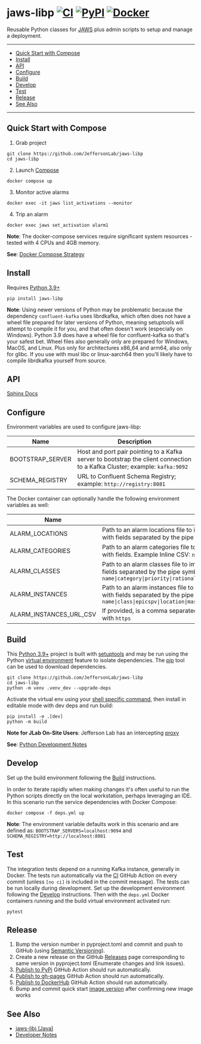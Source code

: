 # jaws-libp [![CI](https://github.com/JeffersonLab/jaws-libp/actions/workflows/ci.yml/badge.svg)](https://github.com/JeffersonLab/jaws-libp/actions/workflows/ci.yml) [![PyPI](https://img.shields.io/pypi/v/jaws-libp)](https://pypi.org/project/jaws-libp/) [![Docker](https://img.shields.io/docker/v/jeffersonlab/jaws-libp?sort=semver&label=DockerHub)](https://hub.docker.com/r/jeffersonlab/jaws-libp)
Reusable Python classes for [JAWS](https://github.com/JeffersonLab/jaws) plus admin scripts to setup and manage a deployment.

---
- [Quick Start with Compose](https://github.com/JeffersonLab/jaws-libp#quick-start-with-compose)
- [Install](https://github.com/JeffersonLab/jaws-libp#install) 
- [API](https://github.com/JeffersonLab/jaws-libp#api)
- [Configure](https://github.com/JeffersonLab/jaws-libp#configure) 
- [Build](https://github.com/JeffersonLab/jaws-libp#build)
- [Develop](https://github.com/JeffersonLab/jaws-libp#develop)
- [Test](https://github.com/JeffersonLab/jaws-libp#test)
- [Release](https://github.com/JeffersonLab/jaws-libp#release) 
- [See Also](https://github.com/JeffersonLab/jaws-libp#see-also)
---

## Quick Start with Compose
1. Grab project
```
git clone https://github.com/JeffersonLab/jaws-libp
cd jaws-libp
```
2. Launch [Compose](https://github.com/docker/compose)
```
docker compose up
```
3. Monitor active alarms
```
docker exec -it jaws list_activations --monitor
```
4. Trip an alarm
```
docker exec jaws set_activation alarm1
```
**Note**: The docker-compose services require significant system resources - tested with 4 CPUs and 4GB memory.

**See**: [Docker Compose Strategy](https://gist.github.com/slominskir/a7da801e8259f5974c978f9c3091d52c)

## Install
Requires [Python 3.9+](https://www.python.org/)

```
pip install jaws-libp
```

**Note**: Using newer versions of Python may be problematic because the dependency `confluent-kafka` uses librdkafka, which often does not have a wheel file prepared for later versions of Python, meaning setuptools will attempt to compile it for you, and that often doesn't work (especially on Windows).   Python 3.9 does have a wheel file for confluent-kafka so that's your safest bet.  Wheel files also generally only are prepared for Windows, MacOS, and Linux.  Plus only for architectures x86_64 and arm64, also only for glibc.  If you use with musl libc or linux-aarch64 then you'll likely have to compile librdkafka yourself from source.

## API
[Sphinx Docs](https://jeffersonlab.github.io/jaws-libp/)

## Configure
Environment variables are used to configure jaws-libp:

| Name             | Description                                                                                                                |
|------------------|----------------------------------------------------------------------------------------------------------------------------|
| BOOTSTRAP_SERVER | Host and port pair pointing to a Kafka server to bootstrap the client connection to a Kafka Cluster; example: `kafka:9092` |
| SCHEMA_REGISTRY  | URL to Confluent Schema Registry; example: `http://registry:8081`                                                          |

The Docker container can optionally handle the following environment variables as well:

| Name                    | Description                                                                                                                                                                                                                                                                                                                                                                                                         |
|-------------------------|---------------------------------------------------------------------------------------------------------------------------------------------------------------------------------------------------------------------------------------------------------------------------------------------------------------------------------------------------------------------------------------------------------------------|
| ALARM_LOCATIONS         | Path to an alarm locations file to import ([example file](https://github.com/JeffersonLab/jaws/blob/main/examples/data/locations)), else an https URL to a file, else a comma separated list of location definitions with fields separated by the pipe symbol.  Example Inline CSV: `name\|parent`                                                                                                                  |
| ALARM_CATEGORIES        | Path to an alarm categories file to import ([example file](https://github.com/JeffersonLab/jaws/blob/main/examples/data/categories)), else an https URL to a file, else a comma separated list of catgory definitions with fields.  Example Inline CSV: `name`                                                                                                                                                      |
| ALARM_CLASSES           | Path to an alarm classes file to import ([example file](https://github.com/JeffersonLab/jaws/blob/main/examples/data/classes)), else an https URL to a file, else a comma separated list of class definitions with fields separated by the pipe symbol.  Example Inline CSV: `name\|category\|priority\|rationale\|correctiveaction\|pointofcontactusername\|latching\|filterable\|ondelayseconds\|offdelayseconds` |
| ALARM_INSTANCES         | Path to an alarm instances file to import ([example file](https://github.com/JeffersonLab/jaws/blob/main/examples/data/instances)), else an https URL to a file, else a comma separated list of instance definitions with fields separated by the pipe symbol.  Leave epicspv field empty for SimpleProducer. Example Inline CSV: `name\|class\|epicspv\|location\|maskedby\|screencommand`                         |
| ALARM_INSTANCES_URL_CSV | If provided, is a comma separated list of file names to append to ALARM_INSTANCES; ignored if ALARM_INSTANCES doesn't start with `https`                                                                                                                                                                                                                                                                              |

## Build
This [Python 3.9+](https://www.python.org/) project is built with [setuptools](https://setuptools.pypa.io/en/latest/setuptools.html) and may be run using the Python [virtual environment](https://docs.python.org/3/tutorial/venv.html) feature to isolate dependencies.   The [pip](https://pypi.org/project/pip/) tool can be used to download dependencies.

```
git clone https://github.com/JeffersonLab/jaws-libp
cd jaws-libp
python -m venv .venv_dev --upgrade-deps
```

Activate the virtual env using your [shell specific command](https://gist.github.com/slominskir/e7ed71317ea24fc19b97a0ec006ff4f1#activate-dev-virtual-environment), then install in editable mode with dev deps and run build:
```
pip install -e .[dev]
python -m build
```

**Note for JLab On-Site Users**: Jefferson Lab has an intercepting [proxy](https://gist.github.com/slominskir/92c25a033db93a90184a5994e71d0b78)

**See**: [Python Development Notes](https://gist.github.com/slominskir/e7ed71317ea24fc19b97a0ec006ff4f1)

## Develop
Set up the build environment following the [Build](https://github.com/JeffersonLab/jaws-libp#build) instructions.

In order to iterate rapidly when making changes it's often useful to run the Python scripts directly on the local workstation, perhaps leveraging an IDE.  In this scenario run the service dependencies with Docker Compose:
```
docker compose -f deps.yml up
```

**Note**: The environment variable defaults work in this scenario and are defined as:
`BOOTSTRAP_SERVERS=localhost:9094` and `SCHEMA_REGISTRY=http://localhost:8081`

## Test
The integration tests depend on a running Kafka instance, generally in Docker.  The tests run automatically via the [CI](https://github.com/JeffersonLab/jaws-libp/actions/workflows/ci.yml) GitHub Action on every commit (unless `[no ci]` is included in the commit message).  The tests can be run locally during development.  Set up the development environment following the [Develop](https://github.com/JeffersonLab/jaws-libp#develop) instructions.  Then with the `deps.yml` Docker containers running and the build virtual environment activated run:
```
pytest
```

## Release
1. Bump the version number in pyproject.toml and commit and push to GitHub (using [Semantic Versioning](https://semver.org/)).   
1. Create a new release on the GitHub [Releases](https://github.com/JeffersonLab/jaws-libp/releases) page corresponding to same version in pyproject.toml (Enumerate changes and link issues).
1. [Publish to PyPi](https://github.com/JeffersonLab/jaws-libp/actions/workflows/pypi-publish.yml) GitHub Action should run automatically.
1. [Publish to gh-pages](https://github.com/JeffersonLab/jaws-libp/actions/workflows/gh-pages-publish.yml) GitHub Action should run automatically.
1. [Publish to DockerHub](https://github.com/JeffersonLab/jaws-libp/actions/workflows/docker-publish.yml) GitHub Action should run automatically.
1. Bump and commit quick start [image version](https://github.com/JeffersonLab/jaws-libp/blob/main/docker-compose.override.yml) after confirming new image works

## See Also
 - [jaws-libj (Java)](https://github.com/JeffersonLab/jaws-libj)
 - [Developer Notes](https://github.com/JeffersonLab/jaws-libp/wiki/Developer-Notes)
